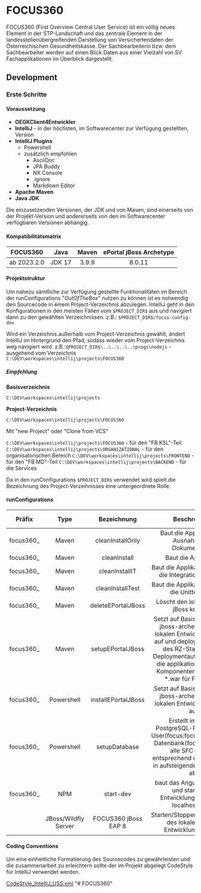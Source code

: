# FOCUS360

FOCUS360 (First Overview Central User Service) ist ein völlig neues Element in der STP-Landschaft und das zentrale Element in der landesstellenübergreifenden Darstellung von Versichertendaten der
Österreichischen Gesundheitskasse. Der Sachbearbeiterin bzw. dem Sachbearbeiter werden auf einen Blick Daten aus einer Vielzahl von SV Fachapplikationen im Überblick dargestellt.

## Development

### Erste Schritte

#### Voraussetzung

* **OEGKClient4Entwickler**
* **IntelliJ** - in der höchsten, im Softwarecenter zur Verfügung gestellten, Version
* **IntelliJ Plugins**
  * Powershell
  * zusätzlich empfohlen
    * AsciiDoc
    * JPA Buddy
    * NX Console
    * .ignore
    * Markdown Editor
* **Apache Maven**
* **Java JDK**

Die einzusetzenden Versionen, der JDK und von Maven, sind einerseits von der Projekt-Version und andererseits von den im Softwarecenter verfügbaren Versionen abhängig.

#### Kompatibilitätsmatrix


|  FOCUS360  |  Java  | Maven | ePortal jBoss Archetype |
| :---------: | :----: | :---: | :---------------------: |
| ab 2023.2.0 | JDK 17 | 3.9.9 |         8.0.11         |

#### Projektstruktur

Um nahezu sämtliche zur Verfügung gestellte Funktionalitäten im Bereich der runConfigurations "*OutOfTheBox*" nutzen zu können ist es notwendig den Sourcecode in einem Project-Verzeichnis abzulegen.
IntelliJ geht in den Konfigurationen in den meisten Fällen vom `$PROJECT_DIR$` aus und navigiert dann zu den gewählten Verzeichnissen.
z.B.:
`$PROJECT_DIR$/focus-config-dev`

Wird ein Verzeichnis außerhalb vom Project-Verzeichnis gewählt, ändert IntelliJ im Hintergrund den Pfad, sodass wieder vom Project-Verzeichnis weg navigiert wird.
z.B.:`$PROJECT_DIR$\..\..\..\..\progs\nodejs` - ausgehend vom Verzeichnis `C:\DEV\workspaces\intellij\projects\FOCUS360`

##### Empfehlung

**Basisverzeichnis**

`C:\DEV\workspaces\intellij\projects`

**Project-Verzeichnis**

`C:\DEV\workspaces\intellij\projects\FOCUS360`

Mit "new Project" oder "Clone from VCS"

`C:\DEV\workspaces\intellij\projects\FOCUS360` - für den "FB KSL"-Teil
`C:\DEV\workspaces\intellij\projects\ORGANIZATIONAL` - für den organisatorischen Bereich
`C:\DEV\workspaces\intellij\projects\FRONTEND` - für den "FB MD"-Teil
`C:\DEV\workspaces\intellij\projects\BACKEND` - für die Services

Da in den runConfigurations `$PROJECT_DIR$` verwendet wird spielt die Bezeichnung des Project-Verzeihnisses eine untergeordnete Rolle.

#### runConfigurations


|  Präfix  |         Type         |     Bezeichnung     |                                                                                                            Beschreibung                                                                                                            | Abhängigkeit (Before Launch) |
| :-------: | :------------------: | :------------------: | :---------------------------------------------------------------------------------------------------------------------------------------------------------------------------------------------------------------------------------: | :---------------------------: |
| focus360_ |        Maven        |   cleanInstallOnly   |                                                                                         Baut die Applikation mit Ausnahme der Dokumentation                                                                                         |               -               |
| focus360_ |        Maven        |     cleanInstall     |                                                                                                        Baut die Applikation                                                                                                        |               -               |
| focus360_ |        Maven        |    cleanInstallIT    |                                                                                      Baut die Applikation und führt die Integrationstests aus                                                                                      |               -               |
| focus360_ |        Maven        |   cleanInstallTest   |                                                                                          Baut die Applikation und führt die Unittests aus                                                                                          |               -               |
| focus360_ |        Maven        |  deleteEPortalJBoss  |                                                                                             Löscht den lokalen ePortal jBoss komplett                                                                                             |                              |
| focus360_ |        Maven        |  setupEPortalJBoss  | Setzt auf Basis des ePortal-jboss-archetypes einen lokalen Entwicklungsserver auf und deployed, auf Basis des RZ-Standards für Deploymentautomatisierung, die applikationsrelevanten Komponenten (bis auf das *.war für Focus360) | focus360_installEPortalJBoss |
| focus360_ |      Powershell      | installEPortalJBoss |                                                                          Setzt auf Basis des ePortal-jboss-archetypes einen lokalen Entwicklungsserver auf                                                                          |  focus360_deleteEPortalJBoss  |
| focus360_ |      Powershell      |    setupDatabase    |                           Erstellt im lokalen PostgreSQL-RDBMS einen User(focus:focus), sowie eine Datenbank(focus) und setzt alle SFC-Skripts entsprechend der Benamung in aufsteigender Reihenfolge ab.                           |               -               |
| focus360_ |         NPM         |      start-dev      |                                                                           baut das Angular-Frontend und startet den Entwicklungsserver auf localhost:4200                                                                           |               -               |
|          | JBoss/Wildfly Server | FOCUS360 jBoss EAP 8 |                                                                                 Starten/Stoppen/Debuggenen des lokalen ePortal Entwicklungsservers                                                                                 |               -               |

#### Coding Conventions

Um eine einheitliche Formatierung des Sourcecodes zu gewährleisten und die zusammenarbeit zu erleichtern sollte der im Projekt abgelegt CodeStyle für IntelliJ verwendet werden.

[CodeStyle_IntelliJ_USS.xml](intellij/CodeStyle_IntelliJ_USS.xml)
"# FOCUS360" 
